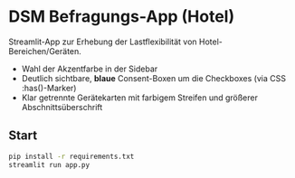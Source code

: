 # DSM Befragungs-App (Hotel)

Streamlit-App zur Erhebung der Lastflexibilität von Hotel-Bereichen/Geräten.
- Wahl der Akzentfarbe in der Sidebar
- Deutlich sichtbare, **blaue** Consent-Boxen um die Checkboxes (via CSS :has()-Marker)
- Klar getrennte Gerätekarten mit farbigem Streifen und größerer Abschnittsüberschrift

## Start
```bash
pip install -r requirements.txt
streamlit run app.py
```
